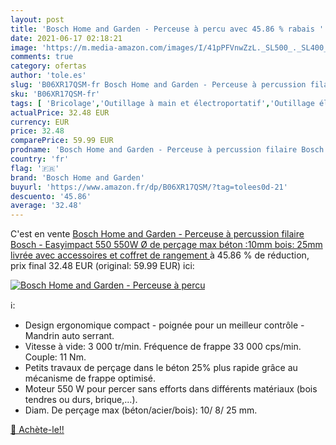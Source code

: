 ```yaml
---
layout: post
title: 'Bosch Home and Garden - Perceuse à percu avec 45.86 % rabais '
date: 2021-06-17 02:18:21
image: 'https://m.media-amazon.com/images/I/41pPFVnwZzL._SL500_._SL400_.jpg'
comments: true
category: ofertas
author: 'tole.es'
slug: 'B06XR17QSM-fr Bosch Home and Garden - Perceuse à percussion filaire...'
sku: 'B06XR17QSM-fr'
tags: [ 'Bricolage','Outillage à main et électroportatif','Outillage électroportatif','Perceuses','Perceuses à percussion','bosch home and garden', ]
actualPrice: 32.48 EUR
currency: EUR
price: 32.48
comparePrice: 59.99 EUR
prodname: 'Bosch Home and Garden - Perceuse à percussion filaire Bosch - Easyimpact 550  550W  Ø de perçage max béton :10mm  bois: 25mm  livrée avec accessoires et coffret de rangement '
country: 'fr'
flag: '🇫🇷'
brand: 'Bosch Home and Garden'
buyurl: 'https://www.amazon.fr/dp/B06XR17QSM/?tag=tolees0d-21'
descuento: '45.86'
average: '32.48'
---
```


C'est en vente [Bosch Home and Garden - Perceuse à percussion filaire Bosch - Easyimpact 550  550W  Ø de perçage max béton :10mm  bois: 25mm  livrée avec accessoires et coffret de rangement ](https://www.amazon.fr/dp/B06XR17QSM/?tag=tolees0d-21)  à  45.86 % de réduction, prix final  32.48 EUR (original: 59.99 EUR) ici:

[![Bosch Home and Garden - Perceuse à percu](https://m.media-amazon.com/images/I/41pPFVnwZzL._SL500_._SL400_.jpg)](https://www.amazon.fr/dp/B06XR17QSM/?tag=tolees0d-21)

ℹ️:

- Design ergonomique compact - poignée pour un meilleur contrôle - Mandrin auto serrant.
- Vitesse à vide: 3 000 tr/min. Fréquence de frappe 33 000 cps/min. Couple: 11 Nm.
- Petits travaux de perçage dans le béton 25% plus rapide grâce au mécanisme de frappe optimisé.
- Moteur 550 W pour percer sans efforts dans différents matériaux (bois tendres ou durs, brique,…).
- Diam. De perçage max (béton/acier/bois): 10/ 8/ 25 mm.

[🛒 Achète-le!!](https://www.amazon.fr/dp/B06XR17QSM/?tag=tolees0d-21)
